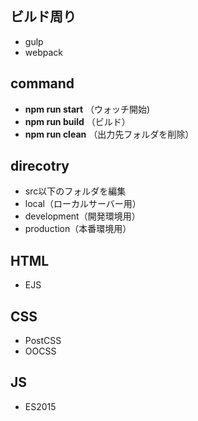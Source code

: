 ## ビルド周り
* gulp
* webpack

## command
* **npm run start** （ウォッチ開始)
* **npm run build** （ビルド）
* **npm run clean** （出力先フォルダを削除）

## direcotry
* src以下のフォルダを編集
* local（ローカルサーバー用）
* development（開発環境用）
* production（本番環境用）

## HTML
* EJS

## CSS
* PostCSS
* OOCSS

## JS
* ES2015
